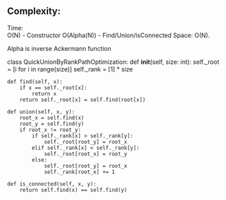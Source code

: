 Complexity:
----------
Time:   
    O(N) - Constructor
    O(Alpha(N)) - Find/Union/isConnected
Space: O(N).

Alpha is inverse Ackermann function


class QuickUnionByRankPathOptimization:
    def __init__(self, size: int):
        self._root = [i for i in range(size)]
        self._rank = [1] * size
    
    def find(self, x): 
        if x == self._root[x]:
            return x
        return self._root[x] = self.find(root[x])
    
    def union(self, x, y):
        root_x = self.find(x)
        root_y = self.find(y)
        if root_x != root_y:
            if self._rank[x] > self._rank[y]:
                self._root[root_y] = root_x
            elif self._rank[x] < self._rank[y]:
                self._root[root_x] = root_y
            else:
                self._root[root_y] = root_x
                self._rank[root_x] += 1
    
    def is_connected(self, x, y):
        return self.find(x) == self.find(y)